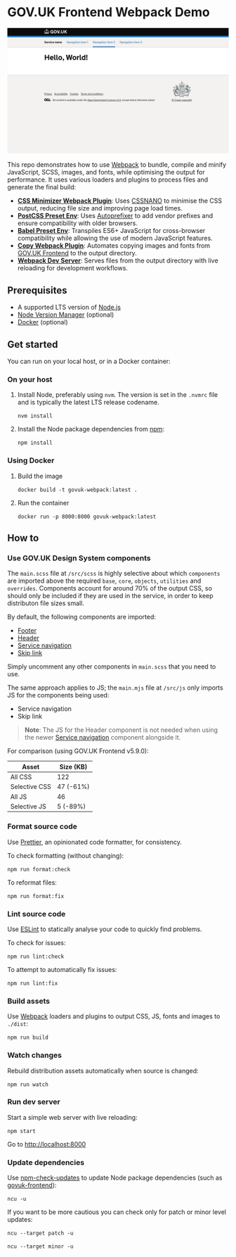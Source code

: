 # GOV.UK Frontend Webpack Demo

![Screenshot](image.png)

This repo demonstrates how to use [Webpack](https://webpack.js.org/) to bundle, compile and minify JavaScript, SCSS, images, and fonts, while optimising the output for performance. It uses various loaders and plugins to process files and generate the final build:

- [**CSS Minimizer Webpack Plugin**](https://webpack.js.org/plugins/css-minimizer-webpack-plugin/): Uses [CSSNANO](https://cssnano.github.io/cssnano/) to minimise the CSS output, reducing file size and improving page load times.
- [**PostCSS Preset Env**](https://github.com/csstools/postcss-plugins/tree/main/plugin-packs/postcss-preset-env): Uses [Autoprefixer](https://github.com/postcss/autoprefixer) to add vendor prefixes and ensure compatibility with older browsers.
- [**Babel Preset Env**](https://babeljs.io/docs/babel-preset-env): Transpiles ES6+ JavaScript for cross-browser compatibility while allowing the use of modern JavaScript features.
- [**Copy Webpack Plugin**](https://webpack.js.org/plugins/copy-webpack-plugin/): Automates copying images and fonts from [GOV.UK Frontend](https://frontend.design-system.service.gov.uk/) to the output directory.
- [**Webpack Dev Server**](https://webpack.js.org/configuration/dev-server/): Serves files from the output directory with live reloading for development workflows.

## Prerequisites

- A supported LTS version of [Node.js](https://nodejs.org/en)
- [Node Version Manager](https://github.com/nvm-sh/nvm) (optional)
- [Docker](https://www.docker.com/) (optional)

## Get started

You can run on your local host, or in a Docker container:

### On your host

1. Install Node, preferably using `nvm`. The version is set in the `.nvmrc` file and is typically the latest LTS release codename.

   ```shell
   nvm install
   ```

2. Install the Node package dependencies from [npm](https://www.npmjs.com/):

   ```shell
   npm install
   ```

### Using Docker

1. Build the image

   ```shell
   docker build -t govuk-webpack:latest .
   ```

2. Run the container

   ```shell
   docker run -p 8000:8000 govuk-webpack:latest
   ```

## How to

### Use GOV.UK Design System components

The `main.scss` file at `/src/scss` is highly selective about which `components` are imported above the required `base`, `core`, `objects`, `utilities` and `overrides`. Components account for around 70% of the output CSS, so should only be included if they are used in the service, in order to keep distributon file sizes small.

By default, the following components are imported:

- [Footer](https://design-system.service.gov.uk/components/footer/)
- [Header](https://design-system.service.gov.uk/components/header/)
- [Service navigation](https://design-system.service.gov.uk/components/service-navigation/)
- [Skip link](https://design-system.service.gov.uk/components/skip-link/)

Simply uncomment any other components in `main.scss` that you need to use.

The same approach applies to JS; the `main.mjs` file at `/src/js` only imports JS for the components being used:

- Service navigation
- Skip link

> **Note**: The JS for the Header component is not needed when using the newer [Service navigation](https://design-system.service.gov.uk/components/service-navigation/) component alongside it.

For comparison (using GOV.UK Frontend v5.9.0):

| Asset         | Size (KB) |
| ------------- | --------- |
| All CSS       | 122       |
| Selective CSS | 47 (-61%) |
| All JS        | 46        |
| Selective JS  | 5 (-89%)  |

### Format source code

Use [Prettier](https://prettier.io/), an opinionated code formatter, for consistency.

To check formatting (without changing):

```shell
npm run format:check
```

To reformat files:

```shell
npm run format:fix
```

### Lint source code

Use [ESLint](https://eslint.org/) to statically analyse your code to quickly find problems.

To check for issues:

```shell
npm run lint:check
```

To attempt to automatically fix issues:

```shell
npm run lint:fix
```

### Build assets

Use [Webpack](https://webpack.js.org/) loaders and plugins to output CSS, JS, fonts and images to `./dist`:

```shell
npm run build
```

### Watch changes

Rebuild distribution assets automatically when source is changed:

```shell
npm run watch
```

### Run dev server

Start a simple web server with live reloading:

```shell
npm start
```

Go to <http://localhost:8000>

### Update dependencies

Use [npm-check-updates](https://www.npmjs.com/package/npm-check-updates) to update Node package dependencies (such as [govuk-frontend](https://www.npmjs.com/package/govuk-frontend)):

```shell
ncu -u
```

If you want to be more cautious you can check only for patch or minor level updates:

```shell
ncu --target patch -u
```

```shell
ncu --target minor -u
```
